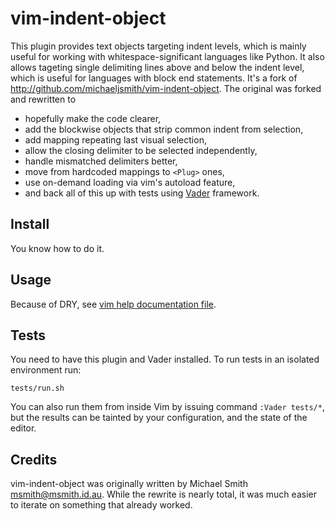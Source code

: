 # vim-indent-object

This plugin provides text objects targeting indent levels, which is mainly
useful for working with whitespace-significant languages like Python. It also
allows tageting single delimiting lines above and below the indent level, which
is useful for languages with block end statements. It's a fork of
<http://github.com/michaeljsmith/vim-indent-object>. The original was forked
and rewritten to

  - hopefully make the code clearer,
  - add the blockwise objects that strip common indent from selection,
  - add mapping repeating last visual selection,
  - allow the closing delimiter to be selected independently,
  - handle mismatched delimiters better,
  - move from hardcoded mappings to `<Plug>` ones,
  - use on-demand loading via vim's autoload feature,
  - and back all of this up with tests using
    [Vader](https://github.com/junegunn/vader.vim) framework.

## Install

You know how to do it.

## Usage

Because of DRY, see [vim help documentation file](doc/indent-object.txt).

## Tests

You need to have this plugin and Vader installed. To run tests in an isolated
environment run:

    tests/run.sh

You can also run them from inside Vim by issuing command `:Vader tests/*`, but
the results can be tainted by your configuration, and the state of the editor.

## Credits

vim-indent-object was originally written by Michael Smith
<msmith@msmith.id.au>. While the rewrite is nearly total, it was much easier to
iterate on something that already worked.
